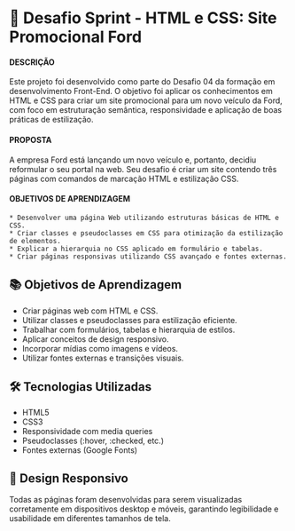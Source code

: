 # 🚗 Desafio Sprint - HTML e CSS: Site Promocional Ford

#### DESCRIÇÃO
Este projeto foi desenvolvido como parte do Desafio 04 da formação em desenvolvimento Front-End. O objetivo foi aplicar os conhecimentos em HTML e CSS para criar um site promocional para um novo veículo da Ford, com foco em estruturação semântica, responsividade e aplicação de boas práticas de estilização.

#### PROPOSTA 
A empresa Ford está lançando um novo veículo e, portanto, decidiu reformular o seu portal na web. Seu desafio é criar um site contendo três páginas com comandos de marcação HTML e estilização CSS. 

#### OBJETIVOS DE APRENDIZAGEM 
    * Desenvolver uma página Web utilizando estruturas básicas de HTML e CSS. 
    * Criar classes e pseudoclasses em CSS para otimização da estilização de elementos.
    * Explicar a hierarquia no CSS aplicado em formulário e tabelas. 
    * Criar páginas responsivas utilizando CSS avançado e fontes externas.



## 📚 Objetivos de Aprendizagem
- Criar páginas web com HTML e CSS.
- Utilizar classes e pseudoclasses para estilização eficiente.
- Trabalhar com formulários, tabelas e hierarquia de estilos.
- Aplicar conceitos de design responsivo.
- Incorporar mídias como imagens e vídeos.
- Utilizar fontes externas e transições visuais.

## 🛠️ Tecnologias Utilizadas
- HTML5
- CSS3
- Responsividade com media queries
- Pseudoclasses (:hover, :checked, etc.)
- Fontes externas (Google Fonts)

## 📱 Design Responsivo
Todas as páginas foram desenvolvidas para serem visualizadas corretamente em dispositivos desktop e móveis, garantindo legibilidade e usabilidade em diferentes tamanhos de tela.